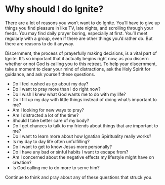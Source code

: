 # Why should I do Ignite?

There are a lot of reasons you won’t want to do Ignite. You’ll have to give up things you find pleasure in like TV, late nights, and scrolling through your feeds. You may find daily prayer boring, especially at first. You’ll meet regularly with a group, even if there are other things you’d rather do. But there are reasons to do it anyway.

Discernment, the process of prayerfully making decisions, is a vital part of Ignite. It’s so important that it actually begins right now, as you discern whether or not God is calling you to this retreat. To help your discernment, take a moment to clear your mind of distractions, ask the Holy Spirit for guidance, and ask yourself these questions.

* Do I feel rushed as go about my day?
* Do I want to pray more than I do right now?
* Do I wish I knew what God wants me to do with my life?
* Do I fill up my day with little things instead of doing what’s important to me?
* Am I looking for new ways to pray?
* Am I distracted a lot of the time?
* Should I take better care of my body?
* Do I get chances to talk to my friends about things that are important to me?
* Do I want to learn more about how Ignatian Spirituality really works?
* Is my day to day life often unfulfilling?
* Do I want to get to know Jesus more personally?
* Do I have any bad or sinful habits I want to escape from?
* Am I concerned about the negative effects my lifestyle might have on creation?
* Is God calling me to do more to serve him?

Continue to think and pray about any of these questions that struck you.


